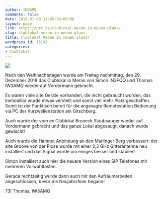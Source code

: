 ```yaml
---
author: IW3AMQ
comments: false
date: 2018-01-08 11:45:54+00:00
layout: page
link: https://drc.bz/clublokal-meran-in-neuem-glanz/
slug: clublokal-meran-in-neuem-glanz
title: Clublokal Meran in neuem Glanz!
wordpress_id: 15196
categories:
- Clublokal
---
```


![](https://drc.bz/wp-content/uploads/2018/01/20171229_215413-300x169.jpg)

Nach den Weihnachtstagen wurde am Freitag nachmittag, den 29. Dezember 2018 das Clublokal in Meran von Simon IN3FQQ und Thomas IW3AMQ wieder auf Vordermann gebracht.

Es waren viele alte Geräte vorhanden, die nicht gebraucht wurden, das Immobiliar wurde etwas verstellt und somit viel mehr Platz geschaffen. Somit ist der Funktisch bereit für die angesagte Remotestation Bedienung via PC der Kurzwellenstation am Gitschberg.

Auch wurde der vom ex Clublokal Bruneck Staubsauger wieder auf Vordermann gebracht und das ganze Lokal abgesaugt, danach wurde gewischt!

Auch wurde die Hamnet Anbindung an den Marlinger Berg verbessert: der alte Groove von der Plose wurde mit einer 2,3 GHz Gitterantenne neu installiert und das Signal wurde um einiges besser und stabiler!

Simon installiert auch hier die neuere Version eines SIP Telefones mit mehreren Vorwahltasten.

Gerade rechtzeitig wurde dann auch mit den Aufräumarbeiten abgeschlossen, bevor die Neujahrsfeier begann!

73! Thomas, IW3AMQ
